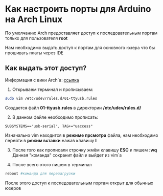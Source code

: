 # Как настроить порты для Arduino на Arch Linux
По умолчанию Arch предоставляет доступ к последовательным портам только для пользователя **root** 

Нам необходимо выдать доступ к портам для основного юзера что бы прошивать платы через IDE

## Как выдать этот доступ?
Информация с вики Arch`а: [ссылка](https://wiki.archlinux.org/title/Arduino#Accessing_serial, "вот")

1. Открываем терминал и прописываем: 
```bash
sudo vim /etc/udev/rules.d/01-ttyusb.rules
```
Создается файл __01-ttyusb.rules__
в директории __/etc/udev/rules.d/__

2. В данном файле необходимо прописать:
```rules
SUBSYSTEMS=="usb-serial", TAG+="uaccess"
```
Изначально vim находится в __режиме прсмотра__ файла, нам необходимо перейти в __режим вставки__ нажав клавишу __I__

3. После того как прописали строчку жмём клавишу __ESC__ и пишем __:wq__
Данная "команда" сохранит файл и выйдет из vim`а

4. После всего этого пишем в терминал
 ```bash
reboot #команда для перезагрузки
```

После этого доступ к последовательным портам открыт для обычных юзеров